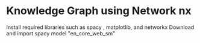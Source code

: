 # Knowledge Graph using Network nx
Install required libraries such as spacy , matplotlib, and networkx
Download and import spacy model "en_core_web_sm"
